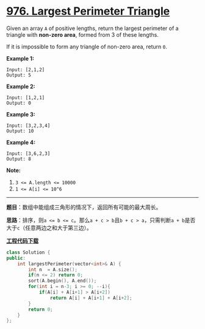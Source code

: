 # [976. Largest Perimeter Triangle](https://leetcode.com/problems/largest-perimeter-triangle/)

Given an array `A` of positive lengths, return the largest perimeter of a triangle with **non-zero area**, formed from 3 of these lengths.

If it is impossible to form any triangle of non-zero area, return `0`.

**Example 1:**

```
Input: [2,1,2]
Output: 5
```

**Example 2:**

```
Input: [1,2,1]
Output: 0
```

**Example 3:**

```
Input: [3,2,3,4]
Output: 10
```

**Example 4:**

```
Input: [3,6,2,3]
Output: 8
```

**Note:**

1. `3 <= A.length <= 10000`
2. `1 <= A[i] <= 10^6`

-----

**题目**：数组中能组成三角形的情况下，返回所有可能的最大周长。

**思路**：排序，则`a <= b <= c`。那么`a + c > b`且`b + c > a`，只需判断`a + b`是否大于`c`（任意两边之和大于第三边）。

[**工程代码下载**](https://github.com/shenkh/leetcode)

```cpp
class Solution {
public:
    int largestPerimeter(vector<int>& A) {
        int n  = A.size();
        if(n <= 2) return 0;
        sort(A.begin(), A.end());
        for(int i = n-3; i >= 0; --i){
            if(A[i] + A[i+1] > A[i+2])
                return A[i] + A[i+1] + A[i+2];
        }
        return 0;
    }
};
```
